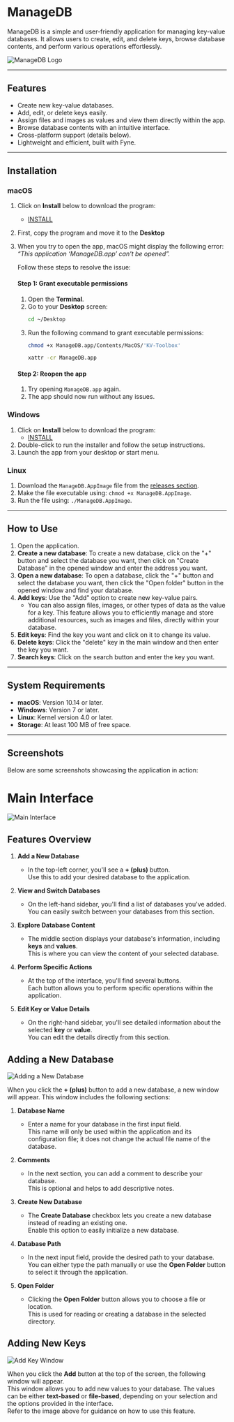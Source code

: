 # ManageDB

ManageDB is a simple and user-friendly application for managing key-value databases. It allows users to create, edit, and delete keys, browse database contents, and perform various operations effortlessly.

![ManageDB Logo](cmd/KV-Toolbox/icon-redme.png)

---

## Features

- Create new key-value databases.  
- Add, edit, or delete keys easily.  
- Assign files and images as values and view them directly within the app.  
- Browse database contents with an intuitive interface.  
- Cross-platform support (details below).  
- Lightweight and efficient, built with Fyne.  

---

## Installation

### macOS
1. Click on **Install** below to download the program:
   - [INSTALL](https://github.com/Mohsen20031203/KV-Toolbox/releases/download/v1.0.0/ManageDB-mac.app.zip)

2. First, copy the program and move it to the **Desktop**
3. When you try to open the app, macOS might display the following error:  
   _“This application ‘ManageDB.app’ can't be opened”._

   Follow these steps to resolve the issue:

   #### Step 1: Grant executable permissions
   1. Open the **Terminal**.
   2. Go to your **Desktop** screen:
      ```bash
      cd ~/Desktop
      ```
   3. Run the following command to grant executable permissions:
      ```bash
      chmod +x ManageDB.app/Contents/MacOS/'KV-Toolbox'
      ```
      ```bash
      xattr -cr ManageDB.app
      ```
   #### Step 2: Reopen the app
   1. Try opening `ManageDB.app` again.
   2. The app should now run without any issues.




### Windows
1. Click on **Install** below to download the program:
   - [INSTALL](https://github.com/Mohsen20031203/KV-Toolbox/releases/download/v1.0.0/ManageDB-windows.exe)
2. Double-click to run the installer and follow the setup instructions.
3. Launch the app from your desktop or start menu.

### Linux
1. Download the `ManageDB.AppImage` file from the [releases section](#).
2. Make the file executable using: `chmod +x ManageDB.AppImage`.
3. Run the file using: `./ManageDB.AppImage`.

---

## How to Use

1. Open the application.
2. **Create a new database**: To create a new database, click on the "+" button and select the database you want, then click on "Create Database" in the opened window and enter the address you want.
2. **Open a new database**: To open a database, click the "+" button and select the database you want, then click the "Open folder" button in the opened window and find your database.
3. **Add keys**: Use the "Add" option to create new key-value pairs.
    - You can also assign files, images, or other types of data as the value for a key. This feature allows you to efficiently manage and store additional resources, such as images and files, directly within your database.
4. **Edit keys**: Find the key you want and click on it to change its value.
5. **Delete keys**: Click the "delete" key in the main window and then enter the key you want.
6. **Search keys**: Click on the search button and enter the key you want.

---

## System Requirements

- **macOS**: Version 10.14 or later.
- **Windows**: Version 7 or later.
- **Linux**: Kernel version 4.0 or later.
- **Storage**: At least 100 MB of free space.

---

## Screenshots

Below are some screenshots showcasing the application in action:

# Main Interface  
![Main Interface](./cmd/KV-Toolbox/image-redme/home-app.png)  

## Features Overview  

1. **Add a New Database**  
   - In the top-left corner, you'll see a **+ (plus)** button.  
     Use this to add your desired database to the application.

2. **View and Switch Databases**  
   - On the left-hand sidebar, you'll find a list of databases you've added.  
     You can easily switch between your databases from this section.

3. **Explore Database Content**  
   - The middle section displays your database's information, including **keys** and **values**.  
     This is where you can view the content of your selected database.

4. **Perform Specific Actions**  
   - At the top of the interface, you'll find several buttons.  
     Each button allows you to perform specific operations within the application.

5. **Edit Key or Value Details**  
   - On the right-hand sidebar, you'll see detailed information about the selected **key** or **value**.  
     You can edit the details directly from this section.

## Adding a New Database  
![Adding a New Database](./cmd/KV-Toolbox/image-redme/add-database.png)  

When you click the **+ (plus)** button to add a new database, a new window will appear. This window includes the following sections:  

1. **Database Name**  
   - Enter a name for your database in the first input field.  
     This name will only be used within the application and its configuration file; it does not change the actual file name of the database.

2. **Comments**  
   - In the next section, you can add a comment to describe your database.  
     This is optional and helps to add descriptive notes.

3. **Create New Database**  
   - The **Create Database** checkbox lets you create a new database instead of reading an existing one.  
     Enable this option to easily initialize a new database.

4. **Database Path**  
   - In the next input field, provide the desired path to your database.  
     You can either type the path manually or use the **Open Folder** button to select it through the application.

5. **Open Folder**  
   - Clicking the **Open Folder** button allows you to choose a file or location.  
     This is used for reading or creating a database in the selected directory.


## Adding New Keys  
![Add Key Window](./cmd/KV-Toolbox/image-redme/add-key.png)  

When you click the **Add** button at the top of the screen, the following window will appear.  
This window allows you to add new values to your database. The values can be either **text-based** or **file-based**, depending on your selection and the options provided in the interface.  
Refer to the image above for guidance on how to use this feature.

